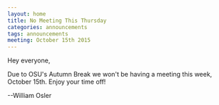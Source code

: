 ```yaml
---
layout: home
title: No Meeting This Thursday
categories: announcements
tags: announcements
meeting: October 15th 2015
---
```


Hey everyone,

Due to OSU's Autumn Break we won't be having a meeting this week, October 15th.
Enjoy your time off!

--William Osler
